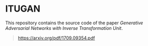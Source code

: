 # ITUGAN

This repository contains the source code of the paper *Generative Adversarial Networks with Inverse Transformation Unit*.

> https://arxiv.org/pdf/1709.09354.pdf
